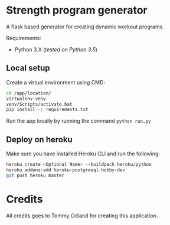 # Strength program generator

A flask based generator for creating dynamic workout programs.

Requirements:

* Python 3.X (*tested on Python 3.5*)

## Local setup

Create a virtual environment using CMD:
```bash
cd /app/location/
virtualenv venv
venv/Scripts/activate.bat
pip install -r requirements.txt
```

Run the app locally by running the command `python run.py`

## Deploy on heroku

Make sure you have installed Heroku CLI and run the following:

```bash
heroku create <Optional Name> --buildpack heroku/python
heroku addons:add heroku-postgresql:hobby-dev
git push heroku master
```

# Credits

All credits goes to Tommy Odland for creating this application.
